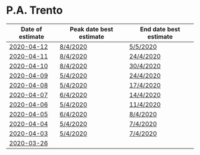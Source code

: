 # P.A. Trento

|Date of estimate|Peak date best estimate|End date best estimate|
|----|----|----|
|[2020-04-12](2020-04-12/README.md)|[8/4/2020](2020-04-12/COVID-19_p.a._trento_j9_2020-04-12.md)|[5/5/2020](2020-04-12/COVID-19_p.a._trento_j8_2020-04-12.md)|
|[2020-04-11](2020-04-11/README.md)|[8/4/2020](2020-04-11/COVID-19_p.a._trento_j9_2020-04-11.md)|[24/4/2020](2020-04-11/COVID-19_p.a._trento_j8_2020-04-11.md)|
|[2020-04-10](2020-04-10/README.md)|[8/4/2020](2020-04-10/COVID-19_p.a._trento_j9_2020-04-10.md)|[30/4/2020](2020-04-10/COVID-19_p.a._trento_j7_2020-04-10.md)|
|[2020-04-09](2020-04-09/README.md)|[5/4/2020](2020-04-09/COVID-19_p.a._trento_j7_2020-04-09.md)|[24/4/2020](2020-04-09/COVID-19_p.a._trento_j7_2020-04-09.md)|
|[2020-04-08](2020-04-08/README.md)|[5/4/2020](2020-04-08/COVID-19_p.a._trento_j7_2020-04-08.md)|[17/4/2020](2020-04-08/COVID-19_p.a._trento_j7_2020-04-08.md)|
|[2020-04-07](2020-04-07/README.md)|[6/4/2020](2020-04-07/COVID-19_p.a._trento_j7_2020-04-07.md)|[14/4/2020](2020-04-07/COVID-19_p.a._trento_j7_2020-04-07.md)|
|[2020-04-06](2020-04-06/README.md)|[5/4/2020](2020-04-06/COVID-19_p.a._trento_j7_2020-04-06.md)|[11/4/2020](2020-04-06/COVID-19_p.a._trento_j7_2020-04-06.md)|
|[2020-04-05](2020-04-05/README.md)|[6/4/2020](2020-04-05/COVID-19_p.a._trento_j7_2020-04-05.md)|[8/4/2020](2020-04-05/COVID-19_p.a._trento_j8_2020-04-05.md)|
|[2020-04-04](2020-04-04/README.md)|[5/4/2020](2020-04-04/COVID-19_p.a._trento_j7_2020-04-04.md)|[7/4/2020](2020-04-04/COVID-19_p.a._trento_j7_2020-04-04.md)|
|[2020-04-03](2020-04-03/README.md)|[5/4/2020](2020-04-03/COVID-19_p.a._trento_j7_2020-04-03.md)|[7/4/2020](2020-04-03/COVID-19_p.a._trento_j7_2020-04-03.md)|
|[2020-03-26](2020-03-26/README.md)|[](2020-03-26/)|[](2020-03-26/)|
